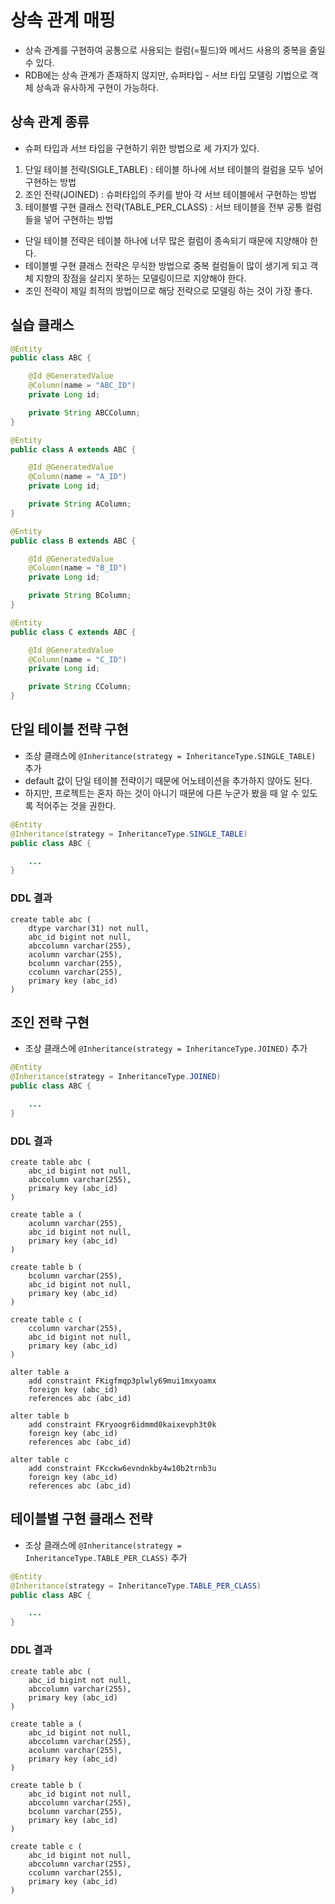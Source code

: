 # 상속 관계 매핑

- 상속 관계를 구현하여 공통으로 사용되는 컬럼(=필드)와 메서드 사용의 중복을 줄일 수 있다.
- RDB에는 상속 관계가 존재하지 않지만, 슈퍼타입 - 서브 타입 모델링 기법으로 객체 상속과 유사하게 구현이 가능하다.

## 상속 관계 종류

- 슈퍼 타입과 서브 타입을 구현하기 위한 방법으로 세 가지가 있다.

1. 단일 테이블 전략(SIGLE_TABLE) : 테이블 하나에 서브 테이블의 컬럼을 모두 넣어 구현하는 방법
1. 조인 전략(JOINED) : 슈퍼타입의 주키를 받아 각 서브 테이블에서 구현하는 방법
1. 테이블별 구현 클래스 전략(TABLE_PER_CLASS) : 서브 테이블을 전부 공통 컬럼들을 넣어 구현하는 방법

- 단일 테이블 전략은 테이블 하나에 너무 많은 컬럼이 종속되기 때문에 지양해야 한다.
- 테이블별 구현 클래스 전략은 무식한 방법으로 중복 컬럼들이 많이 생기게 되고 객체 지향의 장점을 살리지 못하는 모델링이므로 지양해야 한다.
- 조인 전략이 제일 최적의 방법이므로 해당 전략으로 모델링 하는 것이 가장 좋다.

## 실습 클래스

```java
@Entity
public class ABC {

	@Id @GeneratedValue
	@Column(name = "ABC_ID")
	private Long id;

    private String ABCColumn;
}
```

```java
@Entity
public class A extends ABC {

	@Id @GeneratedValue
	@Column(name = "A_ID")
	private Long id;

	private String AColumn;
}
```

```java
@Entity
public class B extends ABC {

	@Id @GeneratedValue
	@Column(name = "B_ID")
	private Long id;

	private String BColumn;
}
```

```java
@Entity
public class C extends ABC {

	@Id @GeneratedValue
	@Column(name = "C_ID")
	private Long id;

	private String CColumn;
}
```

## 단일 테이블 전략 구현

- 조상 클래스에 `@Inheritance(strategy = InheritanceType.SINGLE_TABLE)` 추가
- default 값이 단일 테이블 전략이기 때문에 어노테이션을 추가하지 않아도 된다.
- 하지만, 프로젝트는 혼자 하는 것이 아니기 때문에 다른 누군가 봤을 때 알 수 있도록 적어주는 것을 권한다.

```java
@Entity
@Inheritance(strategy = InheritanceType.SINGLE_TABLE)
public class ABC {

	...
}
```

### DDL 결과

```mysql
create table abc (
    dtype varchar(31) not null,
    abc_id bigint not null,
    abccolumn varchar(255),
    acolumn varchar(255),
    bcolumn varchar(255),
    ccolumn varchar(255),
    primary key (abc_id)
)
```

## 조인 전략 구현

- 조상 클래스에 `@Inheritance(strategy = InheritanceType.JOINED)` 추가

```java
@Entity
@Inheritance(strategy = InheritanceType.JOINED)
public class ABC {

	...
}
```

### DDL 결과

```mysql
create table abc (
    abc_id bigint not null,
    abccolumn varchar(255),
    primary key (abc_id)
)

create table a (
    acolumn varchar(255),
    abc_id bigint not null,
    primary key (abc_id)
)

create table b (
    bcolumn varchar(255),
    abc_id bigint not null,
    primary key (abc_id)
)

create table c (
    ccolumn varchar(255),
    abc_id bigint not null,
    primary key (abc_id)
)

alter table a
    add constraint FKigfmqp3plwly69mui1mxyoamx 
    foreign key (abc_id) 
    references abc (abc_id)

alter table b
    add constraint FKryoogr6idmmd0kaixevph3t0k 
    foreign key (abc_id)
    references abc (abc_id)

alter table c
    add constraint FKcckw6evndnkby4w10b2trnb3u 
    foreign key (abc_id) 
    references abc (abc_id)
```

## 테이블별 구현 클래스 전략

- 조상 클래스에 `@Inheritance(strategy = InheritanceType.TABLE_PER_CLASS)` 추가

```java
@Entity
@Inheritance(strategy = InheritanceType.TABLE_PER_CLASS)
public class ABC {

    ...
}
```

### DDL 결과

```mysql
create table abc (
    abc_id bigint not null,
    abccolumn varchar(255),
    primary key (abc_id)
)

create table a (
    abc_id bigint not null,
    abccolumn varchar(255),
    acolumn varchar(255),
    primary key (abc_id)
)

create table b (
    abc_id bigint not null,
    abccolumn varchar(255),
    bcolumn varchar(255),
    primary key (abc_id)
)

create table c (
    abc_id bigint not null,
    abccolumn varchar(255),
    ccolumn varchar(255),
    primary key (abc_id)
)
```